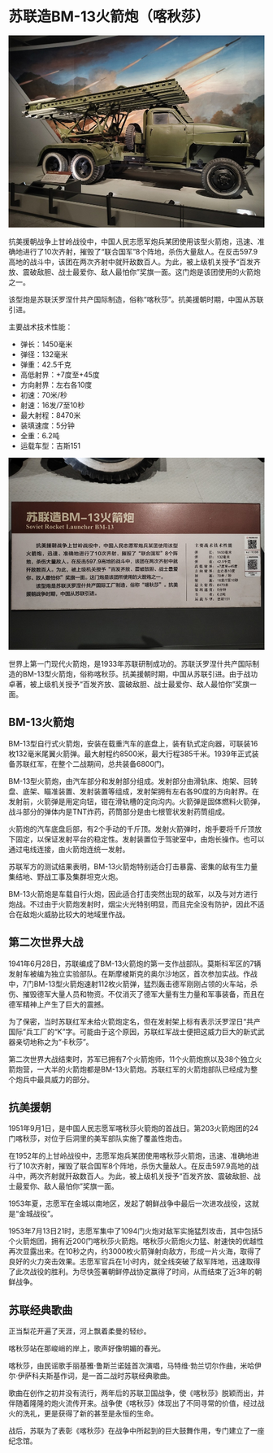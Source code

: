 # 苏联造BM-13火箭炮（喀秋莎）

![](./images/Soviet-Rocket-Launcher-BM-13-2.jpg)

抗美援朝战争上甘岭战役中，中国人民志愿军炮兵某团使用该型火箭炮，迅速、准确地进行了10次齐射，摧毁了“联合国军”8个阵地，杀伤大量敌人。在反击597.9高地的战斗中，该团在两次齐射中就歼敌数百人。为此，被上级机关授予“百发齐放、震破敌胆、战士最爱你、敌人最怕你”奖旗一面。这门炮是该团使用的火箭炮之一。

该型炮是苏联沃罗涅什共产国际制造，俗称“喀秋莎”。抗美援朝时期，中国从苏联引进。

主要战术技术性能：

- 弹长：1450毫米
- 弹径：132毫米
- 弹重：42.5千克
- 高低射界：+7度至+45度
- 方向射界：左右各10度
- 初速：70米/秒
- 射速：16发/7至10秒
- 最大射程：8470米
- 装填速度：5分钟
- 全重：6.2吨
- 运载车型：吉斯151

![](./images/Soviet-Rocket-Launcher-BM-13-1.jpg)

世界上第一门现代火箭炮，是1933年苏联研制成功的。苏联沃罗涅什共产国际制造的BM-13型火箭炮，俗称喀秋莎。抗美援朝时期，中国从苏联引进。由于战功卓著，被上级机关授予“百发齐放、震破敌胆、战士最爱你、敌人最怕你”奖旗一面。

## BM-13火箭炮

BM-13型自行式火箭炮，安装在载重汽车的底盘上，装有轨式定向器，可联装16枚132毫米尾翼火箭弹。最大射程约8500米，最大行程385千米。1939年正式装备苏联红军，在整个二战期间，总共装备6800门。

BM-13型火箭炮，由汽车部分和发射部分组成。发射部分由滑轨床、炮架、回转盘、底架、瞄准装置、发射装置等组成，发射架拥有左右各90度的方向射界。在发射前，火箭弹是用定向钮，钳在滑轨槽的定向沟内。火箭弹是固体燃料火箭弹，战斗部分的弹体内是TNT炸药，药筒部分是由七根管状发射药筒组成。

火箭炮的汽车底盘后部，有2个手动的千斤顶。发射火箭弹时，炮手要将千斤顶放下固定，以保证发射平台的稳定性。发射装置位于驾驶室中，由炮长操作。也可以通过电线连接，由火箭炮连统一发射。

苏联军方的测试结果表明，BМ-13火箭炮特别适合打击暴露、密集的敌有生力量集结地、野战工事及集群坦克火炮。

BМ-13火箭炮是车载自行火炮，因此适合打击突然出现的敌军，以及与对方进行炮战。不过由于火箭炮发射时，烟尘火光特别明显，而且完全没有防护，因此不适合在敌炮火威胁比较大的地域里作战。

## 第二次世界大战

1941年6月28日，苏联编成了BM-13火箭炮的第一支作战部队。莫斯科军区的7辆发射车被编为独立实验部队。在斯摩棱斯克的奥尔沙地区，首次参加实战。作战中，7门BM-13型火箭炮速射112枚火箭弹，猛烈轰击德军刚刚占领的火车站，杀伤、摧毁德军大量人员和物资。不仅消灭了德军大量有生力量和军事装备，而且在德军精神上产生了巨大的震撼。

为了保密，当时苏联红军未给火箭炮定名，但在发射架上标有表示沃罗涅日“共产国际”兵工厂的“K”字。可能由于这个原因，苏联红军战士便把这威力巨大的新式武器亲切地称之为“卡秋莎”。

第二次世界大战结束时，苏军已拥有7个火箭炮师，11个火箭炮旅以及38个独立火箭炮营，一大半的火箭炮都是BМ-13火箭炮。苏联红军的火箭炮部队已经成为整个炮兵中最具威力的部分。


## 抗美援朝

1951年9月1日，是中国人民志愿军喀秋莎火箭炮的首战日。第203火箭炮团的24门喀秋莎，对位于后洞里的美军部队实施了覆盖性炮击。

在1952年的上甘岭战役中，志愿军炮兵某团使用喀秋莎火箭炮，迅速、准确地进行了10次齐射，摧毁了联合国军8个阵地，杀伤大量敌人。在反击597.9高地的战斗中，两次齐射就歼敌数百人。为此，被上级机关授予“百发齐放、震破敌胆、战士最爱你、敌人最怕你”奖旗一面。

1953年夏，志愿军在金城以南地区，发起了朝鲜战争中最后一次进攻战役，这就是“金城战役”。

1953年7月13日21时，志愿军集中了1094门火炮对敌军实施猛烈攻击，其中包括5个火箭炮团，拥有近200门喀秋莎火箭炮。喀秋莎火箭炮火力猛、射速快的优越性再次显露出来。在10秒之内，约3000枚火箭弹射向敌方，形成一片火海，取得了良好的火力突击效果。志愿军官兵在1小时内，就全线突破了敌军阵地，迅速取得了此次战役的胜利。为尽快签署朝鲜停战协定赢得了时间，从而结束了近3年的朝鲜战争。

## 苏联经典歌曲

正当梨花开遍了天涯，河上飘着柔曼的轻纱。

喀秋莎站在那峻峭的岸上，歌声好像明媚的春光。

喀秋莎，由民谣歌手丽基雅·鲁斯兰诺娃首次演唱，马特维·勃兰切尔作曲，米哈伊尔·伊萨科夫斯基作词，是一首二战时苏联经典歌曲。

歌曲在创作之初并没有流行，两年后的苏联卫国战争，使《喀秋莎》脱颖而出，并伴随着隆隆的炮火流传开来。战争使《喀秋莎》体现出了不同寻常的价值，经过战火的洗礼，更是获得了新的甚至是永恒的生命。

战后，苏联为了表彰《喀秋莎》在战争中所起到的巨大鼓舞作用，专门建立了一座纪念馆。